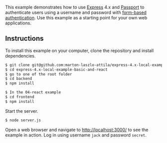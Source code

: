 This example demonstrates how to use [Express](http://expressjs.com/) 4.x and
[Passport](http://passportjs.org/) to authenticate users using a username and
password with [form-based authentication](https://en.wikipedia.org/wiki/HTTP%2BHTML_form-based_authentication).
Use this example as a starting point for your own web applications.

## Instructions

To install this example on your computer, clone the repository and install
dependencies.

```bash
$ git clone git@github.com:marton-laszlo-attila/express-4.x-local-example-basic-and-react.git
$ cd express-4.x-local-example-basic-and-react
$ go to one of the root folder
$ cd backend
$ npm install

$ In the 04-react example
$ cd frontend
$ npm install
```

Start the server.

```bash
$ node server.js
```

Open a web browser and navigate to [http://localhost:3000/](http://127.0.0.1:3000/)
to see the example in action. Log in using username `jack` and password `secret`.
